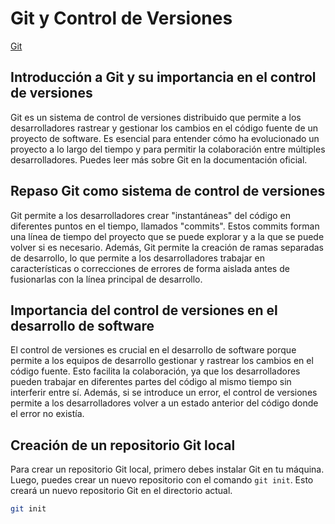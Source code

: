 # Git y Control de Versiones

[Git](https://git-scm.com/)

## Introducción a Git y su importancia en el control de versiones

Git es un sistema de control de versiones distribuido que permite a los desarrolladores rastrear y gestionar los cambios en el código fuente de un proyecto de software. Es esencial para entender cómo ha evolucionado un proyecto a lo largo del tiempo y para permitir la colaboración entre múltiples desarrolladores. Puedes leer más sobre Git en la documentación oficial.

## Repaso Git como sistema de control de versiones

Git permite a los desarrolladores crear "instantáneas" del código en diferentes puntos en el tiempo, llamados "commits". Estos commits forman una línea de tiempo del proyecto que se puede explorar y a la que se puede volver si es necesario. Además, Git permite la creación de ramas separadas de desarrollo, lo que permite a los desarrolladores trabajar en características o correcciones de errores de forma aislada antes de fusionarlas con la línea principal de desarrollo.

## Importancia del control de versiones en el desarrollo de software

El control de versiones es crucial en el desarrollo de software porque permite a los equipos de desarrollo gestionar y rastrear los cambios en el código fuente. Esto facilita la colaboración, ya que los desarrolladores pueden trabajar en diferentes partes del código al mismo tiempo sin interferir entre sí. Además, si se introduce un error, el control de versiones permite a los desarrolladores volver a un estado anterior del código donde el error no existía.

## Creación de un repositorio Git local

Para crear un repositorio Git local, primero debes instalar Git en tu máquina. Luego, puedes crear un nuevo repositorio con el comando `git init`. Esto creará un nuevo repositorio Git en el directorio actual.

```bash
git init
